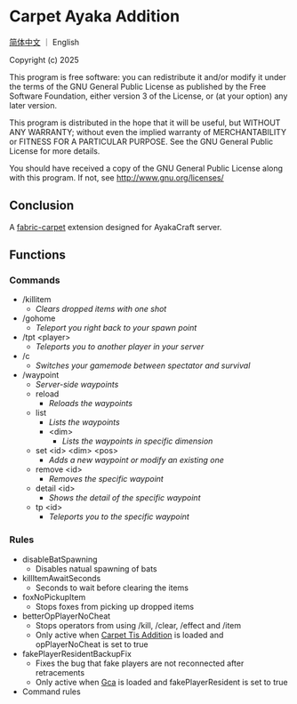 # Carpet Ayaka Addition

[简体中文](README_zh.md) ｜ English

Copyright (c) 2025

This program is free software: you can redistribute it and/or modify
it under the terms of the GNU General Public License as published by
the Free Software Foundation, either version 3 of the License, or
(at your option) any later version.

This program is distributed in the hope that it will be useful,
but WITHOUT ANY WARRANTY; without even the implied warranty of
MERCHANTABILITY or FITNESS FOR A PARTICULAR PURPOSE. See the
GNU General Public License for more details.

You should have received a copy of the GNU General Public License
along with this program. If not, see <http://www.gnu.org/licenses/>

## Conclusion

A [fabric-carpet](https://github.com/gnembon/fabric-carpet/) extension designed for AyakaCraft server.

## Functions

### Commands

- /killitem
    - *Clears dropped items with one shot*
- /gohome
    - *Teleport you right back to your spawn point*
- /tpt \<player>
    - *Teleports you to another player in your server*
- /c
    - *Switches your gamemode between spectator and survival*
- /waypoint
    - *Server-side waypoints*
    - reload
        - *Reloads the waypoints*
    - list
        - *Lists the waypoints*
        - \<dim>
            - *Lists the waypoints in specific dimension*
    - set \<id> \<dim> \<pos>
        - *Adds a new waypoint or modify an existing one*
    - remove \<id>
        - *Removes the specific waypoint*
    - detail \<id>
        - *Shows the detail of the specific waypoint*
    - tp \<id>
        - *Teleports you to the specific waypoint*

### Rules
- disableBatSpawning
    - Disables natual spawning of bats
- killItemAwaitSeconds
    - Seconds to wait before clearing the items
- foxNoPickupItem
  - Stops foxes from picking up dropped items
- betterOpPlayerNoCheat
  - Stops operators from using /kill, /clear, /effect and /item
  - Only active when [Carpet Tis Addition](https://github.com/TISUnion/Carpet-TIS-Addition) is loaded and opPlayerNoCheat is set to true
- fakePlayerResidentBackupFix
  - Fixes the bug that fake players are not reconnected after retracements
  - Only active when [Gca](https://github.com/Gu-ZT/gugle-carpet-addition) is loaded and fakePlayerResident is set to true
- Command rules